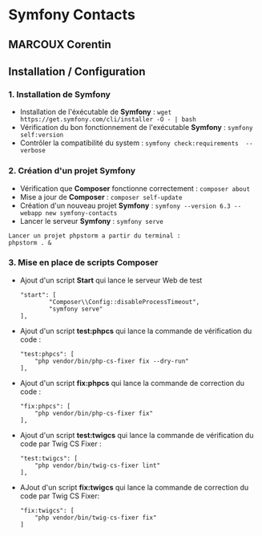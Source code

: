 # Symfony Contacts
## MARCOUX Corentin
## Installation / Configuration

### 1. Installation de Symfony

- Installation de l'éxécutable de **Symfony** :
    ``wget https://get.symfony.com/cli/installer -O - | bash``
- Vérification du bon fonctionnement de l'exécutable **Symfony** : ``symfony self:version``
- Contrôler la compatibilité du system : ``symfony check:requirements  --verbose``

### 2. Création d'un projet Symfony

- Vérification que **Composer** fonctionne correctement : ``composer about``
- Mise a jour de **Composer** : ``composer self-update``
- Création d'un nouveau projet **Symfony** : ``symfony --version 6.3 --webapp new symfony-contacts``
- Lancer le serveur **Symfony** : ``symfony serve``


```
Lancer un projet phpstorm a partir du terminal :
phpstorm . &
```

### 3.  Mise en place de scripts Composer

- Ajout d'un script **Start** qui lance le serveur Web de test
    ```
    "start": [
            "Composer\\Config::disableProcessTimeout",
            "symfony serve"
    ],
   ```
- Ajout d'un script **test:phpcs** qui lance la commande de vérification du code :
    ```
    "test:phpcs": [
        "php vendor/bin/php-cs-fixer fix --dry-run"
    ],
  ```
- Ajout d'un script **fix:phpcs** qui lance la commande de correction du code : 
    ```
    "fix:phpcs": [
        "php vendor/bin/php-cs-fixer fix"
    ],
  ```
- Ajout d'un script **test:twigcs** qui lance la commande de vérification du code par Twig CS Fixer :
    ```
    "test:twigcs": [
        "php vendor/bin/twig-cs-fixer lint"
    ],
    ```
- AJout d'un script **fix:twigcs** qui lance la commande de correction du code par Twig CS Fixer:
    ```
    "fix:twigcs": [
        "php vendor/bin/twig-cs-fixer fix"
    ]
    ```







